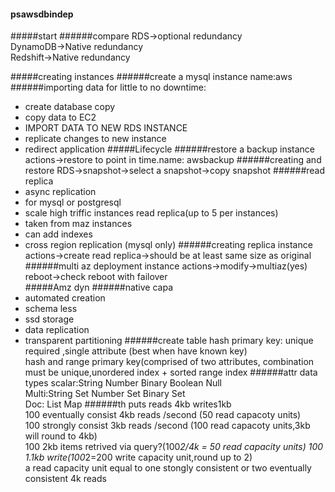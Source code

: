 #### psawsdbindep
#####start
######compare
RDS->optional redundancy  
DynamoDB->Native redundancy  
Redshift->Native redundancy  

#####creating instances
######create a mysql instance
name:aws
######importing data
for little to no downtime:  
- create database copy
- copy data to EC2
- IMPORT DATA TO NEW RDS INSTANCE
- replicate changes to new instance
- redirect application
#####Lifecycle
######restore a backup
instance actions->restore to point in time.name: awsbackup
######creating and restore
RDS->snapshot->select a snapshot->copy snapshot
######read replica
- async replication
- for mysql or postgresql
- scale high triffic instances
read replica(up to 5 per instances)
- taken from maz instances
- can add indexes
- cross region replication (mysql only)
######creating replica
instance actions->create read replica->should be at least same size as original
######multi az deployment
instance actions->modify->multiaz(yes)  
reboot->check reboot with failover  
#####Amz dyn
######native capa
- automated creation
- schema less
- ssd storage
- data replication
- transparent partitioning
######create table
hash primary key: unique required ,single attribute (best when have known key)  
hash and range primary key(comprised of two attributes, combination must be unique,unordered index + sorted range index
######attr data types
scalar:String Number Binary Boolean Null  
Multi:String Set Number Set Binary Set  
Doc: List Map
######th puts
reads 4kb writes1kb  
100 eventually consist 4kb reads /second (50 read capacoty units)  
100 strongly consist 3kb reads /second (100 read capacoty units,3kb will round to 4kb)  
100 2kb items retrived via query?(100*2/4k = 50 read capacity units)
100 1.1kb write(100*2=200 write capacity unit,round up to 2)  
a read capacity unit equal to one stongly consistent or two eventually consistent 4k reads  

